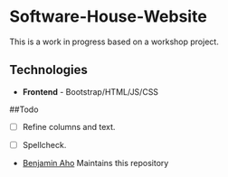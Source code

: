 # Software-House-Website
This is a work in progress based on a workshop project.

## Technologies
- **Frontend** - Bootstrap/HTML/JS/CSS

##Todo
- [ ] Refine columns and text.
- [ ] Spellcheck.


* <a href="mailto:Benjamin.aho27@gmail.com" title="FreelanceFreedom">Benjamin Aho</a> Maintains this repository
